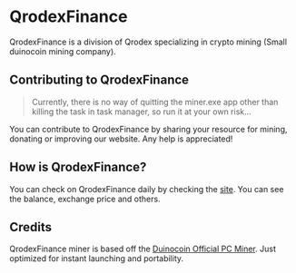 # QrodexFinance

QrodexFinance is a division of Qrodex specializing in crypto mining (Small duinocoin mining company).

## Contributing to QrodexFinance

> Currently, there is no way of quitting the miner.exe app other than killing the task in task manager, so run it at your own risk...

You can contribute to QrodexFinance by sharing your resource for mining, donating or improving our website. Any help is appreciated!

## How is QrodexFinance?

You can check on QrodexFinance daily by checking the [site](https://qrodex.github.io/QrodexFinance/). You can see the balance, exchange price and others.

## Credits

QrodexFinance miner is based off the [Duinocoin Official PC Miner](https://github.com/revoxhere/duino-coin). Just optimized for instant launching and portability.